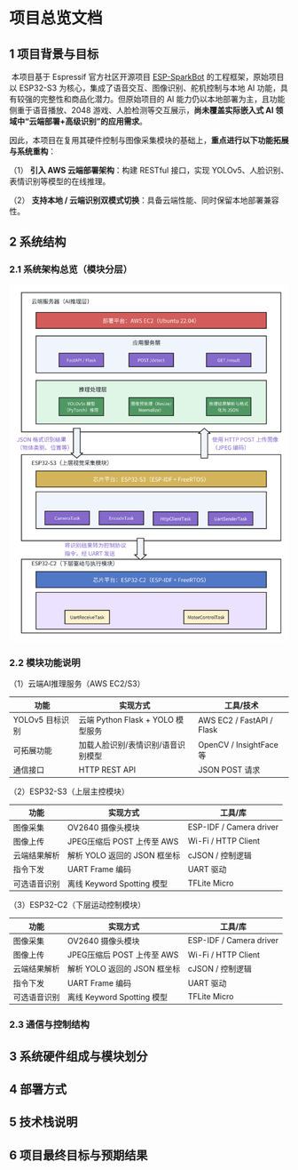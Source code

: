 # 项目总览文档

## 1 项目背景与目标

​	本项目基于 Espressif 官方社区开源项目 [ESP-SparkBot](https://gitee.com/esp-friends/esp_sparkbot) 的工程框架，原始项目以 ESP32-S3 为核心，集成了语音交互、图像识别、舵机控制与本地 AI 功能，具有较强的完整性和商品化潜力。但原始项目的 AI 能力仍以本地部署为主，且功能侧重于语音播放、2048 游戏、人脸检测等交互展示，**尚未覆盖实际嵌入式 AI 领域中“云端部署+高级识别”的应用需求**。

​	因此，本项目在复用其硬件控制与图像采集模块的基础上，**重点进行以下功能拓展与系统重构**：

（1） **引入 AWS 云端部署架构**：构建 RESTful 接口，实现 YOLOv5、人脸识别、表情识别等模型的在线推理。

（2） **支持本地 / 云端识别双模式切换**：具备云端性能、同时保留本地部署兼容性。



## 2 系统结构

### 2.1 系统架构总览（模块分层）

![系统架构图](./whiteboard_exported_image.png)

### 2.2 模块功能说明

（1）云端AI推理服务（AWS EC2/S3）

| 功能            | 实现方式                           | 工具/技术                 |
| --------------- | ---------------------------------- | ------------------------- |
| YOLOv5 目标识别 | 云端 Python Flask + YOLO 模型服务  | AWS EC2 / FastAPI / Flask |
| 可拓展功能      | 加载人脸识别/表情识别/语音识别模型 | OpenCV / InsightFace 等   |
| 通信接口        | HTTP REST API                      | JSON POST 请求            |

（2）ESP32-S3（上层主控模块）

| 功能         | 实现方式                     | 工具/库                 |
| ------------ | ---------------------------- | ----------------------- |
| 图像采集     | OV2640 摄像头模块            | ESP-IDF / Camera driver |
| 图像上传     | JPEG压缩后 POST 上传至 AWS   | Wi-Fi / HTTP Client     |
| 云端结果解析 | 解析 YOLO 返回的 JSON 框坐标 | cJSON / 控制逻辑        |
| 指令下发     | UART Frame 编码              | UART 驱动               |
| 可选语音识别 | 离线 Keyword Spotting 模型   | TFLite Micro            |

（3）ESP32-C2（下层运动控制模块）

| 功能         | 实现方式                     | 工具/库                 |
| ------------ | ---------------------------- | ----------------------- |
| 图像采集     | OV2640 摄像头模块            | ESP-IDF / Camera driver |
| 图像上传     | JPEG压缩后 POST 上传至 AWS   | Wi-Fi / HTTP Client     |
| 云端结果解析 | 解析 YOLO 返回的 JSON 框坐标 | cJSON / 控制逻辑        |
| 指令下发     | UART Frame 编码              | UART 驱动               |
| 可选语音识别 | 离线 Keyword Spotting 模型   | TFLite Micro            |

### 2.3 通信与控制结构



## 3 系统硬件组成与模块划分



## 4 部署方式



## 5 技术栈说明



## 6 项目最终目标与预期结果



